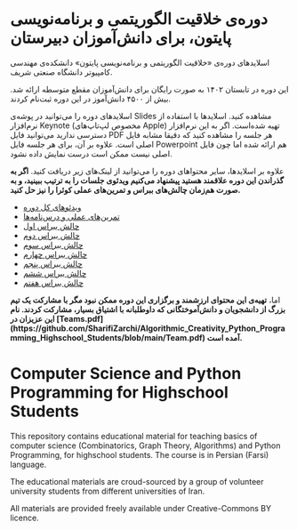 # دوره‌ی خلاقیت الگوریتمی و برنامه‌نویسی پایتون، برای دانش‌آموزان دبیرستان

اسلایدهای دوره‌ی «خلاقیت الگوریتمی و برنامه‌نویسی پایتون» دانشکده‌ی مهندسی کامپیوتر دانشگاه صنعتی شریف. 

این دوره در تابستان ۱۴۰۲ به صورت رایگان برای دانش‌آموزان مقطع متوسطه ارائه شد. بیش از ۴۵۰۰ دانش‌آموز در این دوره ثبت‌نام کردند.

اسلایدهای دوره را می‌توانید در پوشه‌ی Slides مشاهده کنید. اسلایدها با استفاده از نرم‌افزار Keynote (مخصوص لپ‌تاپ‌های Apple) تهیه شده‌است. اگر به این نرم‌افزار دسترسی ندارید می‌توانید فایل PDF هر جلسه را مشاهده کنید که دقیقا مشابه فایل اصلی است. علاوه بر آن، برای هر جلسه فایل Powerpoint هم ارائه شده اما چون فایل اصلی نیست ممکن است درست نمایش داده نشود.

علاوه بر اسلایدها، سایر محتواهای دوره را می‌توانید از لینک‌های زیر دریافت کنید. <strong>اگر به گذراندن این دوره علاقمند هستید پیشنهاد می‌کنیم ویدئوی جلسات را به ترتیب ببینید، و به صورت هم‌زمان چالش‌های ببراس و تمرین‌های عملی کوئرا را نیز حل کنید.</strong>

* [ویدئوهای کل دوره](https://ocw.sharif.edu/course/id/522)
* [تمرین‌های عملی و درس‌نامه‌ها](https://quera.org/college/land/college/11644/برنامه%20تابستانه%20علوم%20کامپیوتری/) 
* [چالش ببراس اول](http://learn-python.ir/hw1)
* [چالش ببراس دوم](http://learn-python.ir/hw2)
* [چالش ببراس سوم](http://learn-python.ir/hw3)
* [چالش ببراس چهارم](http://learn-python.ir/hw4)
* [چالش ببراس پنجم](http://learn-python.ir/hw5)
* [چالش ببراس ششم](http://learn-python.ir/hw6)
* [چالش ببراس هفتم](http://learn-python.ir/hw7)
<bl>
اما، <strong>تهیه‌ی این محتوای ارزشمند و برگزاری این دوره ممکن نبود مگر با مشارکت یک تیم بزرگ از دانشجویان و دانش‌آموختگانی که داوطلبانه با اشتیاق بسیار، مشارکت کردند. نام این عزیزان در [Teams.pdf](https://github.com/SharifiZarchi/Algorithmic_Creativity_Python_Programming_Highschool_Students/blob/main/Team.pdf) آمده است. </strong>

# Computer Science and Python Programming for Highschool Students

This repository contains educational material for teaching basics of computer science (Combinatorics, Graph Theory, Algorithms) and Python Programming, for highschool students. The course is in Persian (Farsi) language. 

The educational materials are croud-sourced by a group of volunteer university students from different universities of Iran.

All materials are provided freely available under Creative-Commons BY licence. 

